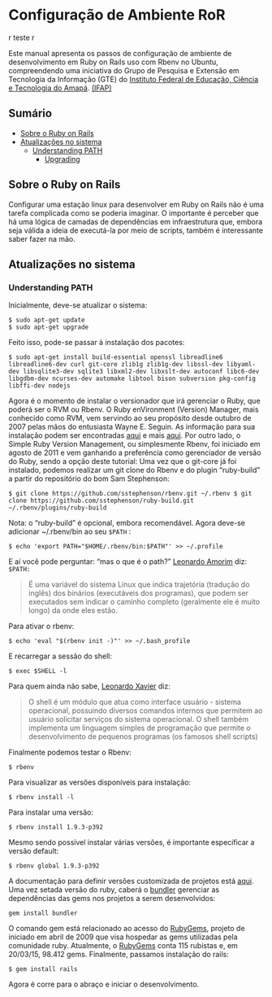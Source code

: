 # Configuração de Ambiente RoR
r
teste
r

Este manual apresenta os passos de configuração de ambiente de desenvolvimento em Ruby on Rails uso com Rbenv no Ubuntu, compreendendo uma iniciativa do Grupo de Pesquisa e Extensão em Tecnologia da Informação (GTE) do [Instituto Federal de Educação, Ciência e Tecnologia do Amapá](https://ifap.edu.br/).
[(IFAP)](https://ifap.edu.br/)

## Sumário

* [Sobre o Ruby on Rails](#sobre-o-ruby-on-rails)
* [Atualizações no sistema](#atualiza-oes-no-sistema)
  * [Understanding PATH](#understanding-path)
    * [Upgrading](#upgrading)

## Sobre o Ruby on Rails

Configurar uma estação linux para desenvolver em Ruby on Rails não é uma tarefa complicada como se poderia imaginar. O importante é perceber que há uma lógica de camadas de dependências em infraestrutura que, embora seja válida a ideia de executá-la por meio de scripts, também é interessante saber fazer na mão.

## Atualizações no sistema

### Understanding PATH

Inicialmente, deve-se atualizar o sistema:

```
$ sudo apt-get update
$ sudo apt-get upgrade
```
Feito isso, pode-se passar à instalação dos pacotes:
````
$ sudo apt-get install build-essential openssl libreadline6 libreadline6-dev curl git-core zlib1g zlib1g-dev libssl-dev libyaml-dev libsqlite3-dev sqlite3 libxml2-dev libxslt-dev autoconf libc6-dev libgdbm-dev ncurses-dev automake libtool bison subversion pkg-config libffi-dev nodejs
````

Agora é o momento de instalar o versionador que irá gerenciar o Ruby, que poderá ser o RVM ou Rbenv.
O Ruby enVironment (Version) Manager, mais conhecido como RVM, vem servindo ao seu propósito desde outubro de 2007 pelas mãos do entusiasta Wayne E. Seguin. As informação para sua instalação podem ser encontradas [aqui](https://rvm.io) e mais [aqui](https://github.com/wayneeseguin/rvm).
Por outro lado, o Simple Ruby Version Management, ou simplesmente Rbenv, foi iniciado em agosto de 2011 e vem ganhando a preferência como gerenciador de versão do Ruby, sendo a opção deste tutorial: Uma vez que o git-core já foi instalado, podemos realizar um git clone do Rbenv e do plugin “ruby-build” a partir do repositório do bom Sam Stephenson:
````
$ git clone https://github.com/sstephenson/rbenv.git ~/.rbenv $ git clone https://github.com/sstephenson/ruby-build.git ~/.rbenv/plugins/ruby-build
````
Nota: o “ruby-build” é opcional, embora recomendável. Agora deve-se adicionar ~/.rbenv/bin ao seu `$PATH` : 
````
$ echo 'export PATH="$HOME/.rbenv/bin:$PATH"' >> ~/.profile
````

E aí você pode perguntar: “mas o que é o path?” [Leonardo Amorim](http://www.vivaolinux.com.br/artigo/O-que-e-PATH-como-funciona-e-como-trabalhar-com-ele) diz: `$PATH:` 
> É uma variável do sistema Linux que indica trajetória (tradução do inglês) dos binários (executáveis dos programas), que podem ser executados sem indicar o caminho completo (geralmente ele é muito longo) da onde eles estão.

Para ativar o rbenv:
````
$ echo 'eval "$(rbenv init -)"' >> ~/.bash_profile
````
E recarregar a sessão do shell: 
````
$ exec $SHELL -l
````
Para quem ainda não sabe, [Leonardo Xavier](http://www.vivaolinux.com.br/artigo/Uma-introducao-ao-shell-%28parte-1%29) diz:
> O shell é um módulo que atua como interface usuário - sistema operacional, possuindo diversos comandos internos que permitem ao usuário solicitar serviços do sistema operacional. O shell também implementa um linguagem simples de programação que permite o desenvolvimento de pequenos programas (os famosos shell scripts)

Finalmente podemos testar o Rbenv:
````
$ rbenv
````

Para visualizar as versões disponíveis para instalação:
````
$ rbenv install -l
````
Para instalar uma versão:
````
$ rbenv install 1.9.3-p392
````

Mesmo sendo possível instalar várias versões, é importante especificar a versão default:
````
$ rbenv global 1.9.3-p392
````
A documentação para definir versões customizada de projetos está [aqui](https://github.com/sstephenson/rbenv#rbenv-local).
Uma vez setada versão do ruby, caberá o [bundler](http://bundler.io/) gerenciar as dependências das gems nos projetos a serem desenvolvidos: 
````
gem install bundler
````
O comando gem está relacionado ao acesso do [RubyGems](https://rubygems.org), projeto de iniciado em abril de 2009 que visa hospedar as gems utilizadas pela comunidade ruby. Atualmente, o [RubyGems](https://rubygems.org) conta 115 rubistas e, em 20/03/15, 98.412 gems.
Finalmente, passamos instalação do rails:
````
$ gem install rails
````

Agora é corre para o abraço e iniciar o desenvolvimento.
